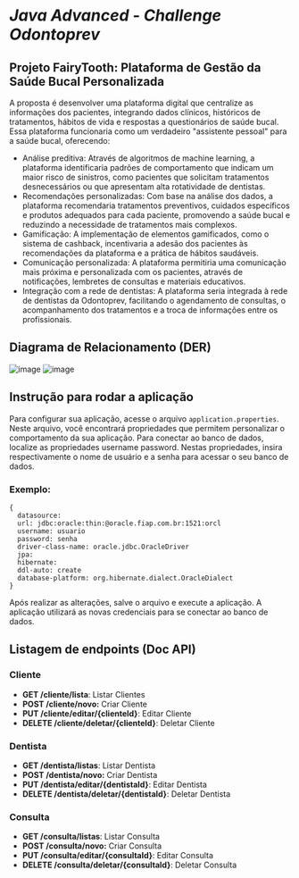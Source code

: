 # *Java Advanced - Challenge Odontoprev* 

##	Projeto FairyTooth: Plataforma de Gestão da Saúde Bucal Personalizada
A proposta é desenvolver uma plataforma digital que centralize as informações dos pacientes, integrando dados clínicos, históricos de tratamentos, hábitos de vida e respostas a questionários de saúde bucal. Essa plataforma funcionaria como um verdadeiro "assistente pessoal" para a saúde bucal, oferecendo:
-	Análise preditiva: Através de algoritmos de machine learning, a plataforma identificaria padrões de comportamento que indicam um maior risco de sinistros, como pacientes que solicitam tratamentos desnecessários ou que apresentam alta rotatividade de dentistas.
-	Recomendações personalizadas: Com base na análise dos dados, a plataforma recomendaria tratamentos preventivos, cuidados específicos e produtos adequados para cada paciente, promovendo a saúde bucal e reduzindo a necessidade de tratamentos mais complexos.
-	Gamificação: A implementação de elementos gamificados, como o sistema de cashback, incentivaria a adesão dos pacientes às recomendações da plataforma e a prática de hábitos saudáveis.
-	Comunicação personalizada: A plataforma permitiria uma comunicação mais próxima e personalizada com os pacientes, através de notificações, lembretes de consultas e materiais educativos.
-	Integração com a rede de dentistas: A plataforma seria integrada à rede de dentistas da Odontoprev, facilitando o agendamento de consultas, o acompanhamento dos tratamentos e a troca de informações entre os profissionais.

## Diagrama de Relacionamento (DER)

![image](https://github.com/user-attachments/assets/684c9e4d-141f-4fe4-89cc-6e088574758b)
![image](https://github.com/user-attachments/assets/64a41d1e-612f-4e95-ae2a-d8807e5e7cb6)

## Instrução para rodar a aplicação

Para configurar sua aplicação, acesse o arquivo `application.properties`. Neste arquivo, você encontrará propriedades que permitem personalizar o comportamento da sua aplicação.
Para conectar ao banco de dados, localize as propriedades username password. Nestas propriedades, insira respectivamente o nome de usuário e a senha para acessar o seu banco de dados. 

### Exemplo:
```
{
  datasource:
  url: jdbc:oracle:thin:@oracle.fiap.com.br:1521:orcl
  username: usuario
  password: senha
  driver-class-name: oracle.jdbc.OracleDriver
  jpa:
  hibernate:
  ddl-auto: create
  database-platform: org.hibernate.dialect.OracleDialect
}
```
Após realizar as alterações, salve o arquivo e execute a aplicação. A aplicação utilizará as novas credenciais para se conectar ao banco de dados.

## Listagem de endpoints (Doc API)

### Cliente
* **GET /cliente/lista**: Listar Clientes
* **POST /cliente/novo:** Criar Cliente
* **PUT /cliente/editar/{clienteId}**: Editar Cliente
* **DELETE /cliente/deletar/{clienteId}**: Deletar Cliente


### Dentista
* **GET /dentista/listas**: Listar Dentista
* **POST /dentista/novo:** Criar Dentista
* **PUT /dentista/editar/{dentistaId}**: Editar Dentista
* **DELETE /dentista/deletar/{dentistaId}**: Deletar Dentista

### Consulta
* **GET /consulta/listas**: Listar Consulta
* **POST /consulta/novo:** Criar Consulta
* **PUT /consulta/editar/{consultaId}**: Editar Consulta
* **DELETE /consulta/deletar/{consultaId}**: Deletar Consulta
